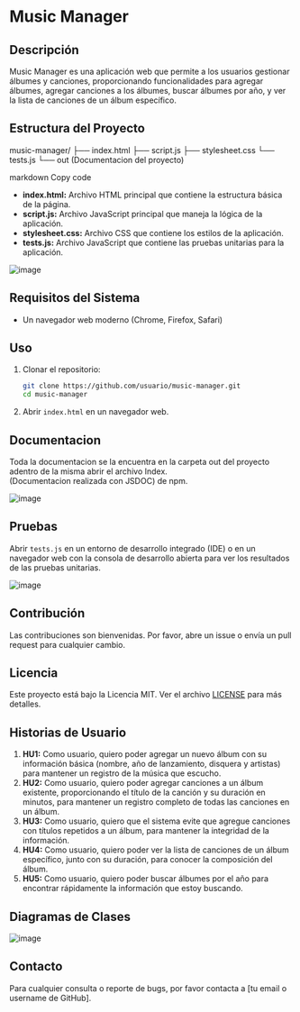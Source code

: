 # Music Manager

## Descripción
Music Manager es una aplicación web que permite a los usuarios gestionar álbumes y canciones, proporcionando funcionalidades para agregar álbumes, agregar canciones a los álbumes, buscar álbumes por año, y ver la lista de canciones de un álbum específico.

## Estructura del Proyecto
music-manager/
├── index.html
├── script.js
├── stylesheet.css
└── tests.js
└── out (Documentacion del proyecto)

markdown
Copy code

- **index.html:** Archivo HTML principal que contiene la estructura básica de la página.
- **script.js:** Archivo JavaScript principal que maneja la lógica de la aplicación.
- **stylesheet.css:** Archivo CSS que contiene los estilos de la aplicación.
- **tests.js:** Archivo JavaScript que contiene las pruebas unitarias para la aplicación.

![image](https://github.com/MaxCar31/Music-Manager/assets/141116497/6e4e573f-6a02-4f43-9a63-2832829664f9)


## Requisitos del Sistema
- Un navegador web moderno (Chrome, Firefox, Safari)

## Uso
1. Clonar el repositorio:
    ```sh
    git clone https://github.com/usuario/music-manager.git
    cd music-manager
    ```

2. Abrir `index.html` en un navegador web.

## Documentacion

Toda la documentacion se la encuentra en la carpeta out del proyecto adentro de la misma abrir el archivo Index.  
(Documentacion realizada con JSDOC) de npm. 

![image](https://github.com/MaxCar31/Music-Manager/assets/141116497/258afc48-c478-4fc3-92d6-922a400a19b2)


## Pruebas
Abrir `tests.js` en un entorno de desarrollo integrado (IDE) o en un navegador web con la consola de desarrollo abierta para ver los resultados de las pruebas unitarias.

![image](https://github.com/MaxCar31/Music-Manager/assets/141116497/eda778f7-a2de-40f1-88c0-ed4e656958a8)


## Contribución
Las contribuciones son bienvenidas. Por favor, abre un issue o envía un pull request para cualquier cambio.

## Licencia
Este proyecto está bajo la Licencia MIT. Ver el archivo [LICENSE](LICENSE) para más detalles.

## Historias de Usuario
1. **HU1:** Como usuario, quiero poder agregar un nuevo álbum con su información básica (nombre, año de lanzamiento, disquera y artistas) para mantener un registro de la música que escucho.
2. **HU2:** Como usuario, quiero poder agregar canciones a un álbum existente, proporcionando el título de la canción y su duración en minutos, para mantener un registro completo de todas las canciones en un álbum.
3. **HU3:** Como usuario, quiero que el sistema evite que agregue canciones con títulos repetidos a un álbum, para mantener la integridad de la información.
4. **HU4:** Como usuario, quiero poder ver la lista de canciones de un álbum específico, junto con su duración, para conocer la composición del álbum.
5. **HU5:** Como usuario, quiero poder buscar álbumes por el año para encontrar rápidamente la información que estoy buscando.

## Diagramas de Clases
![image](https://github.com/MaxCar31/Music-Manager/assets/141116497/4da9e7ff-e8de-4df5-816e-d4b212817789)

## Contacto
Para cualquier consulta o reporte de bugs, por favor contacta a [tu email o username de GitHub].
